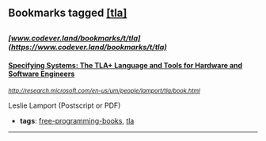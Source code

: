 ## Bookmarks tagged [[tla]](https://www.codever.land/search?q=[tla])

_<sup><sup>[www.codever.land/bookmarks/t/tla](https://www.codever.land/bookmarks/t/tla)</sup></sup>_
---
#### [Specifying Systems: The TLA+ Language and Tools for Hardware and Software Engineers](http://research.microsoft.com/en-us/um/people/lamport/tla/book.html)
_<sup>http://research.microsoft.com/en-us/um/people/lamport/tla/book.html</sup>_

Leslie Lamport (Postscript or PDF)
* **tags**: [free-programming-books](../tagged/free-programming-books.md), [tla](../tagged/tla.md)
---
